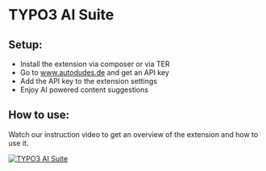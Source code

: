 TYPO3 AI Suite
==============================================================


## Setup:

- Install the extension via composer or via TER
- Go to www.autodudes.de and get an API key
- Add the API key to the extension settings
- Enjoy AI powered content suggestions


## How to use:

Watch our instruction video to get an overview of the extension and how to use it.

[![TYPO3 AI Suite](http://img.youtube.com/vi/Yy0p5FH1P_M/0.jpg)](http://www.youtube.com/watch?v=Yy0p5FH1P_M "AI Suite for TYPO3")
